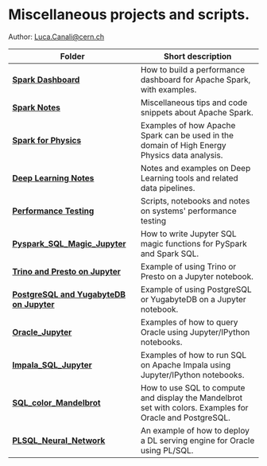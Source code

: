 # Miscellaneous projects and scripts.
Author: Luca.Canali@cern.ch

| Folder                                                           | Short description
|------------------------------------------------------------------| -------------------------------------------------------------------------------------
| [**Spark Dashboard**](Spark_Dashboard)                           | How to build a performance dashboard for Apache Spark, with examples.
| [**Spark Notes**](Spark_Notes)                                   | Miscellaneous tips and code snippets about Apache Spark.
| [**Spark for Physics**](Spark_Physics)                           | Examples of how Apache Spark can be used in the domain of High Energy Physics data analysis.
| [**Deep Learning Notes**](DeepLearning_Notes)                    | Notes and examples on Deep Learning tools and related data pipelines.                                        
| [**Performance Testing**](Perf_Testing)                          | Scripts, notebooks and notes on systems' performance testing
| [**Pyspark_SQL_Magic_Jupyter**](Pyspark_SQL_Magic_Jupyter)       | How to write Jupyter SQL magic functions for PySpark and Spark SQL.
| [**Trino and Presto on Jupyter**](Trino_Presto_Jupyter)          | Example of using Trino or Presto on a Jupyter notebook.
| [**PostgreSQL and YugabyteDB on Jupyter**](Trino_Presto_Jupyter) | Example of using PostgreSQL or YugabyteDB on a Jupyter notebook.
| [**Oracle_Jupyter**](Oracle_Jupyter)                             | Examples of how to query Oracle using Jupyter/IPython notebooks.
| [**Impala_SQL_Jupyter**](Impala_SQL_Jupyter)                     | Examples of how to run SQL on Apache Impala using Jupyter/IPython notebooks.
| [**SQL_color_Mandelbrot**](SQL_color_Mandelbrot)                 | How to use SQL to compute and display the Mandelbrot set with colors. Examples for Oracle and PostgreSQL.
| [**PLSQL_Neural_Network**](PLSQL_Neural_Network)                 | An example of how to deploy a DL serving engine for Oracle using PL/SQL.

